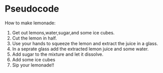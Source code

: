 # Pseudocode
How to make lemonade:
1) Get out lemons,water,sugar,and some ice cubes.
2) Cut the lemon in half.
3) Use your hands to squeeze the lemon and extract the juice in a glass.
4) In a seprate glass add the extracted lemon juice and some water.
5) Add sugar to the mixture and let it dissolve.
6) Add some ice cubes
7) Sip your lemonade!!
